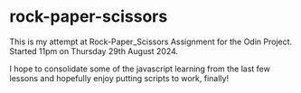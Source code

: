 # rock-paper-scissors

This is my attempt at Rock-Paper_Scissors Assignment for the Odin Project.
Started 11pm on Thursday 29th August 2024.

I hope to consolidate some of the javascript learning from the last few lessons and hopefully enjoy putting scripts to work, finally!